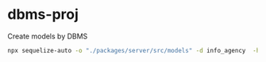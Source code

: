 # dbms-proj

Create models by DBMS
```bash
npx sequelize-auto -o "./packages/server/src/models" -d info_agency  -h localhost -u le -x root -e mssql -l ts
```

